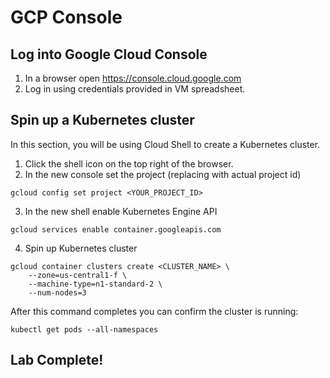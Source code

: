 # GCP Console
## Log into Google Cloud Console
1. In a browser open https://console.cloud.google.com   
2. Log in using credentials provided in VM spreadsheet.   

## Spin up a Kubernetes cluster
In this section, you will be using Cloud Shell to create a Kubernetes cluster.
1. Click the shell icon on the top right of the browser.
2. In the new console set the project (replacing with actual project id)

```
gcloud config set project <YOUR_PROJECT_ID>
```

3. In the new shell enable Kubernetes Engine API
```
gcloud services enable container.googleapis.com
```

4. Spin up Kubernetes cluster
```
gcloud container clusters create <CLUSTER_NAME> \
    --zone=us-central1-f \
    --machine-type=n1-standard-2 \
    --num-nodes=3
```

After this command completes you can confirm the cluster is running:
```
kubectl get pods --all-namespaces
```

## Lab Complete!
